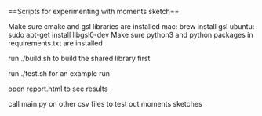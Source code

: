 ==Scripts for experimenting with moments sketch==

Make sure cmake and gsl libraries are installed
  mac: brew install gsl
  ubuntu: sudo apt-get install libgsl0-dev
Make sure python3 and python packages in requirements.txt are installed

run ./build.sh to build the shared library first

run ./test.sh for an example run

open report.html to see results

call main.py on other csv files to test out moments sketches
